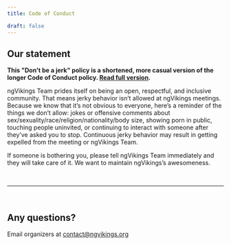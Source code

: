 ```yaml
---
title: Code of Conduct

draft: false
---
```


## Our statement

__This "Don't be a jerk" policy is a shortened, more casual version of the longer Code of Conduct policy. [Read full version](http://meta.wikimedia.org/wiki/Don%27t_be_a_dick).__

ngVikings Team prides itself on being an open, respectful, and inclusive community. That means jerky behavior isn’t allowed at ngVikings meetings. Because we know that it’s not obvious to everyone, here’s a reminder of the things we don’t allow: jokes or offensive comments about sex/sexuality/race/religion/nationality/body size, showing porn in public, touching people uninvited, or continuing to interact with someone after they’ve asked you to stop. Continuous jerky behavior may result in getting expelled from the meeting or ngVikings Team.

If someone is bothering you, please tell ngVikings Team immediately and they will take care of it. We want to maintain ngVikings’s awesomeness.

&nbsp;
* * *
&nbsp;

## Any questions?
Email organizers at [contact@ngvikings.org](mailto:contact@ngvikings.org)

